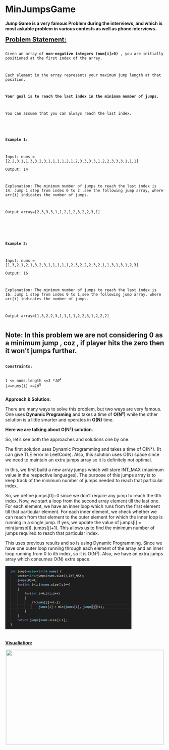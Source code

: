 # MinJumpsGame
<p><b>Jump Game is a very famous Problem during the interviews, and which is most askable problem in various contests as well as phone interviews.</b></p>

<p><u style="font-size: 20px;"><b> <u>Problem Statement:</u></b></u></p>
<pre><code><p>Given an array of <b>non-negative integers (num[i]>0) </b>, you are initially positioned at the first index of the array.</p>
<p>Each element in the array represents your maximum jump length at that position.</p>
<p><b>Your goal is to reach the last index in the minimum number of jumps.</b></p>
<p>You can assume that you can always reach the last index.</p></code></pre>
<br>
<pre><code><p><b>Example 1:</b></p>
<p>Input: nums = [2,2,3,1,1,3,3,2,3,1,1,1,1,2,1,2,3,3,3,3,1,2,2,3,3,3,1,1,1]
<p>Output: 14</p>
<p>Explanation: The minimum number of jumps to reach the last index is 14. Jump 1 step from index 0 to 2 ,see the following jump array, where arr[i] indicates the number of jumps.</p>
<p>Output array=[2,3,3,3,1,1,2,1,2,3,2,2,3,1]</p></code></pre>
<br>
<br>
<pre><code><p><b>Example 2:</b></p>
<p>Input: nums = [1,3,2,1,2,1,3,2,3,1,1,1,1,1,2,3,2,2,2,3,2,1,1,3,1,3,1,2,3]
<p>Output: 16</p>
<p>Explanation: The minimum number of jumps to reach the last index is 16. Jump 1 step from index 0 to 1,see the following jump array, where arr[i] indicates the number of jumps.</p>
<p>Output array=[1,3,2,2,3,1,1,1,1,2,2,3,1,2,2,2]</p></code></pre>

## Note: In this problem we are not considering 0 as a minimum jump , coz , if player hits the zero then it won't jumps further.

<pre><code><p><b>Constraints:</b></p>
1 <= nums.length <=3 *<var>10</var><sup>4</sup> 
1<=nums[i] <=<var>10</var><sup>5</sup></p></code></pre>

<p><b>Approach & Solution: </b></p>
                            <p>There are many ways to solve this problem, but two ways are very famous. One uses
                                <b>Dynamic Programing</b> and takes a time of <b>O(N²)</b> while the other solution is a
                                little smarter and operates in <b>O(N)</b> time.
                            <p><b>Here we are talking about O(N²) solution.</b></p>
                            <p>So, let’s see both the approaches and solutions one by one.</p>
                            <p> The first solution uses Dynamic Programming and takes a time of O(N²). (It can give TLE
                                error in LeetCode). Also, this solution uses O(N) space since we need to maintain an
                                extra jumps array so it is definitely not optimal.</p>
                            <p>In this, we first build a new array jumps which will store INT_MAX (maximum value in the
                                respective languages). The purpose of this jumps array is to keep track of the minimum
                                number of jumps needed to reach that particular index.</p>
                            <p>So, we define jumps[0]=0 since we don’t require any jump to reach the 0th index. Now, we
                                start a loop from the second array element till the last one. For each element, we have
                                an inner loop which runs from the first element till that particular element. For each
                                inner element, we check whether we can reach from that element to the outer element for
                                which the inner loop is running in a single jump. If yes, we update the value of
                                jumps[i] = min(jumsp[i], jumps[j]+1). This allows us to find the minimum number of jumps
                                required to reach that particular index.</p>
                            <p>This uses previous results and so is using Dynamic Programming. Since we have one outer
                                loop running through each element of the array and an inner loop running from 0 to ith
                                index, so it is O(N²). Also, we have an extra jumps array which consumes O(N) extra
                                space.</p>
                            <img src="assets/snip.jpg" width="400" height="200" class="centre">
                            <br>
                            <br>
                            <p><u><b>Visualiation:</b></u></p>
                            <!-- <p>Initialy Frog at 0th index </p> -->
                            <p style="text-align:center;"><img src="assets/video.gif" width="500" height="300"></p>
                            
                            
                            
                            
                            
<!-- ## Contributor
 *  <a href="https://github.com/Nilesh1206">Nilesh Gopale</a>
 *  <a>Kshitija Zine</a> -->

